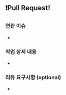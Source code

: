 ## ❗Pull Request!

### 연관 이슈
<!--관련있는 이슈 번호(#000)을 적어주세요.
  해당 pull request merge와 함께 이슈를 닫으려면 closed #Issue_number를 적어주세요 -->
- 


### 작업 상세 내용
<!-- 이미지를 첨부해도 괜찮아요! -->

- 

### 리뷰 요구사항 (optional)
<!-- 무조건 리뷰되어야 하는 부분이 있음 작성해주세요! -->

- 


